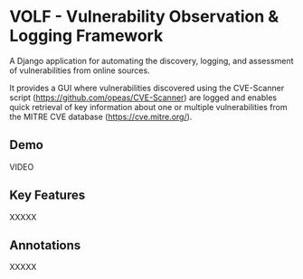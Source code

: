 # VOLF - Vulnerability Observation &amp; Logging Framework
A Django application for automating the discovery, logging, and assessment of vulnerabilities from online sources.

It provides a GUI where vulnerabilities discovered using the CVE-Scanner script (https://github.com/opeas/CVE-Scanner) are logged and enables quick retrieval of key information about one or multiple vulnerabilities from the MITRE CVE database (https://cve.mitre.org/).

Demo
-------------------
VIDEO

Key Features
-------------------
XXXXX

Annotations
-------------------
XXXXX
